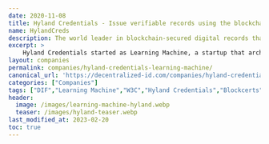 ```yaml
---
date: 2020-11-08
title: Hyland Credentials - Issue verifiable records using the blockchain.
name: HylandCreds
description: The world leader in blockchain-secured digital records that are recipient owned, vendor independent, and verifiable anywhere.
excerpt: >
    Hyland Credentials started as Learning Machine, a startup that architected the Blockcerts open standard with the MIT Media Lab and co-chaired of the W3C Credentials Community Group. Since that inception, we’ve become the global leader in blockchain-based digital credentials. As the only records provider in the world with a product in market for multi-chain issuing and self-sovereign identity, our offering is revolutionizing the way organizations around the world issue and verify records.
layout: companies
permalink: companies/hyland-credentials-learning-machine/
canonical_url: 'https://decentralized-id.com/companies/hyland-credentials-learning-machine/'
categories: ["Companies"]
tags: ["DIF","Learning Machine","W3C","Hyland Credentials","Blockcerts"]
header:
  image: /images/learning-machine-hyland.webp
  teaser: /images/hyland-teaser.webp
last_modified_at: 2023-02-20
toc: true
---
```


